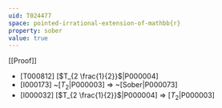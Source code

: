 ```yaml
---
uid: T024477
space: pointed-irrational-extension-of-mathbb{r}
property: sober
value: true
---
```

[[Proof]]

* [T000812] [$T_{2 \frac{1}{2}}$|P000004]
* [I000173] ~[$T_2$|P000003] => ~[Sober|P000073]
* [I000032] [$T_{2 \frac{1}{2}}$|P000004] => [$T_2$|P000003]

